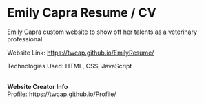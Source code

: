 # Emily Capra Resume / CV

Emily Capra custom website to show off her talents as a veterinary professional.

Website Link: https://twcap.github.io/EmilyResume/

Technologies Used:
HTML, CSS, JavaScript


<br/>
<b>Website Creator Info</b> </br>
Profile: https://twcap.github.io/Profile/ <br/>
